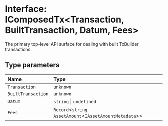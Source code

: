 # Interface: IComposedTx\<Transaction, BuiltTransaction, Datum, Fees\>

The primary top-level API surface for dealing with built TxBuilder transactions.

## Type parameters

| Name | Type |
| :------ | :------ |
| `Transaction` | `unknown` |
| `BuiltTransaction` | `unknown` |
| `Datum` | `string` \| `undefined` |
| `Fees` | `Record`\<`string`, `AssetAmount`\<`IAssetAmountMetadata`\>\> |
